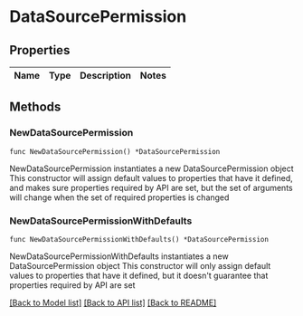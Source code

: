 # DataSourcePermission

## Properties

Name | Type | Description | Notes
------------ | ------------- | ------------- | -------------

## Methods

### NewDataSourcePermission

`func NewDataSourcePermission() *DataSourcePermission`

NewDataSourcePermission instantiates a new DataSourcePermission object
This constructor will assign default values to properties that have it defined,
and makes sure properties required by API are set, but the set of arguments
will change when the set of required properties is changed

### NewDataSourcePermissionWithDefaults

`func NewDataSourcePermissionWithDefaults() *DataSourcePermission`

NewDataSourcePermissionWithDefaults instantiates a new DataSourcePermission object
This constructor will only assign default values to properties that have it defined,
but it doesn't guarantee that properties required by API are set


[[Back to Model list]](../README.md#documentation-for-models) [[Back to API list]](../README.md#documentation-for-api-endpoints) [[Back to README]](../README.md)


